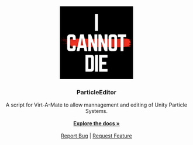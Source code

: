 <!-- PROJECT LOGO -->
<br />
<div align="center">
  <a href="https://github.com/github_username/repo_name">
    <img src="images/ICannotDie_Logo_1500x1500.png" alt="Logo" width="200" height="200">
  </a>

<h3 align="center">ParticleEditor</h3>

  <p align="center">
    A script for Virt-A-Mate to allow mannagement and editing of Unity Particle Systems. 
    <br />
    <br />
    <a href="https://github.com/ICannotDie/ParticleEditor/wiki"><strong>Explore the docs »</strong></a>
    <br />
    <br />
    <a href="https://github.com/ICannotDie/ParticleEditor/issues">Report Bug</a>
    |
    <a href="https://github.com/ICannotDie/ParticleEditor/issues">Request Feature</a>
  </p>
</div>
